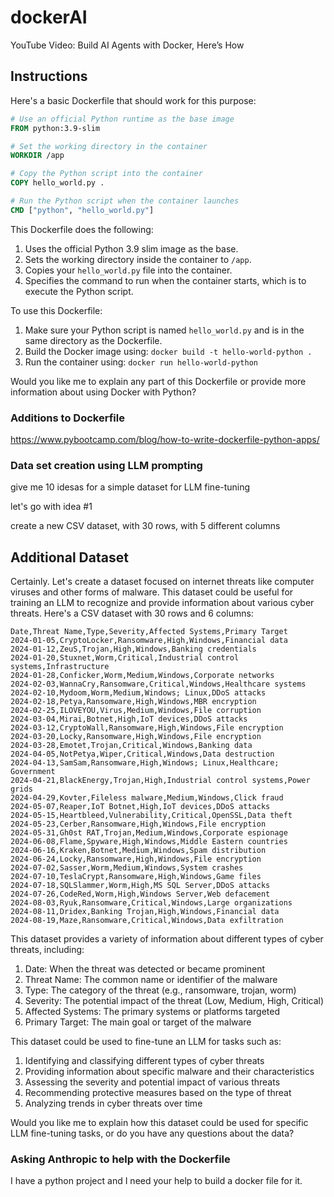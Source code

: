 # dockerAI
YouTube Video: Build AI Agents with Docker, Here’s How

## Instructions

Here's a basic Dockerfile that should work for this purpose:

```dockerfile
# Use an official Python runtime as the base image
FROM python:3.9-slim

# Set the working directory in the container
WORKDIR /app

# Copy the Python script into the container
COPY hello_world.py .

# Run the Python script when the container launches
CMD ["python", "hello_world.py"]
```

This Dockerfile does the following:

1. Uses the official Python 3.9 slim image as the base.
2. Sets the working directory inside the container to `/app`.
3. Copies your `hello_world.py` file into the container.
4. Specifies the command to run when the container starts, which is to execute the Python script.

To use this Dockerfile:

1. Make sure your Python script is named `hello_world.py` and is in the same directory as the Dockerfile.
2. Build the Docker image using: `docker build -t hello-world-python .`
3. Run the container using: `docker run hello-world-python`

Would you like me to explain any part of this Dockerfile or provide more information about using Docker with Python?

### Additions to Dockerfile

https://www.pybootcamp.com/blog/how-to-write-dockerfile-python-apps/

### Data set creation using LLM prompting
give me 10 idesas for a simple dataset for LLM fine-tuning

let's go with idea #1

create a new CSV dataset, with 30 rows, with 5 different columns

## Additional Dataset

Certainly. Let's create a dataset focused on internet threats like computer viruses and other forms of malware. This dataset could be useful for training an LLM to recognize and provide information about various cyber threats. Here's a CSV dataset with 30 rows and 6 columns:

```csv
Date,Threat Name,Type,Severity,Affected Systems,Primary Target
2024-01-05,CryptoLocker,Ransomware,High,Windows,Financial data
2024-01-12,ZeuS,Trojan,High,Windows,Banking credentials
2024-01-20,Stuxnet,Worm,Critical,Industrial control systems,Infrastructure
2024-01-28,Conficker,Worm,Medium,Windows,Corporate networks
2024-02-03,WannaCry,Ransomware,Critical,Windows,Healthcare systems
2024-02-10,Mydoom,Worm,Medium,Windows; Linux,DDoS attacks
2024-02-18,Petya,Ransomware,High,Windows,MBR encryption
2024-02-25,ILOVEYOU,Virus,Medium,Windows,File corruption
2024-03-04,Mirai,Botnet,High,IoT devices,DDoS attacks
2024-03-12,CryptoWall,Ransomware,High,Windows,File encryption
2024-03-20,Locky,Ransomware,High,Windows,File encryption
2024-03-28,Emotet,Trojan,Critical,Windows,Banking data
2024-04-05,NotPetya,Wiper,Critical,Windows,Data destruction
2024-04-13,SamSam,Ransomware,High,Windows; Linux,Healthcare; Government
2024-04-21,BlackEnergy,Trojan,High,Industrial control systems,Power grids
2024-04-29,Kovter,Fileless malware,Medium,Windows,Click fraud
2024-05-07,Reaper,IoT Botnet,High,IoT devices,DDoS attacks
2024-05-15,Heartbleed,Vulnerability,Critical,OpenSSL,Data theft
2024-05-23,Cerber,Ransomware,High,Windows,File encryption
2024-05-31,Gh0st RAT,Trojan,Medium,Windows,Corporate espionage
2024-06-08,Flame,Spyware,High,Windows,Middle Eastern countries
2024-06-16,Kraken,Botnet,Medium,Windows,Spam distribution
2024-06-24,Locky,Ransomware,High,Windows,File encryption
2024-07-02,Sasser,Worm,Medium,Windows,System crashes
2024-07-10,TeslaCrypt,Ransomware,High,Windows,Game files
2024-07-18,SQLSlammer,Worm,High,MS SQL Server,DDoS attacks
2024-07-26,CodeRed,Worm,High,Windows Server,Web defacement
2024-08-03,Ryuk,Ransomware,Critical,Windows,Large organizations
2024-08-11,Dridex,Banking Trojan,High,Windows,Financial data
2024-08-19,Maze,Ransomware,Critical,Windows,Data exfiltration
```

This dataset provides a variety of information about different types of cyber threats, including:

1. Date: When the threat was detected or became prominent
2. Threat Name: The common name or identifier of the malware
3. Type: The category of the threat (e.g., ransomware, trojan, worm)
4. Severity: The potential impact of the threat (Low, Medium, High, Critical)
5. Affected Systems: The primary systems or platforms targeted
6. Primary Target: The main goal or target of the malware

This dataset could be used to fine-tune an LLM for tasks such as:

1. Identifying and classifying different types of cyber threats
2. Providing information about specific malware and their characteristics
3. Assessing the severity and potential impact of various threats
4. Recommending protective measures based on the type of threat
5. Analyzing trends in cyber threats over time

Would you like me to explain how this dataset could be used for specific LLM fine-tuning tasks, or do you have any questions about the data?

### Asking Anthropic to help with the Dockerfile

I have a python project and I need your help to build a docker file for it.
